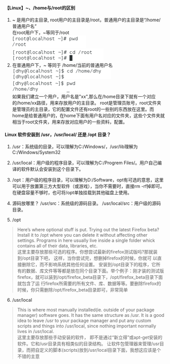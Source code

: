 
#### 【Linux】~、/home与/root的区别

1. ~ 是用户的主目录, root用户的主目录是/root，普通用户的主目录是“/home/普通用户名”  
在root用户下，~等同于/root  
![](./image.png)  
![](.//image-1.png)
2. 在普通用户下，~ 等同于  /home/当前的普通用户名  
   ![Alt text](./image-2.png)  
   ![Alt text](./image-3.png)  
   如果我们建立一个用户，用户名是"xx",那么在/home目录下就有一个对应的/home/xx路径，用来存放用户的主目录。
root是管理员账号，root文件夹是管理员的主目录，它的配置文件还有root的一些别的东西放在这里。而home是给普通用户的，在home下面有用户名对应的文件夹，这些个文件夹就相当于root文件夹，用来存放对应用户的一些资料，配置。 
#### Linux 软件安装到 /usr，/usr/local/ 还是 /opt 目录？
1. /usr：系统级的目录，可以理解为C:/Windows/，/usr/lib理解为C:/Windows/System32
2. /usr/local：用户级的程序目录，可以理解为C:/Progrem Files/。用户自己编译的软件默认会安装到这个目录下。
3. /opt：用户级的程序目录，可以理解为D:/Software，opt有可选的意思，这里可以用于放置第三方大型软件（或游戏），当你不需要时，直接rm -rf掉即可。在硬盘容量不够时，也可将/opt单独挂载到其他磁盘上使用。

4. 源码放哪里？
/usr/src：系统级的源码目录。
/usr/local/src：用户级的源码目录。  
5. /opt  
>Here’s where optional stuff is put. Trying out the latest Firefox beta? Install it to /opt where you can delete it without affecting other settings.  Programs in here usually live inside a single folder whick contains all of their data, libraries, etc.  
>这里主要存放那些可选的程序。你想尝试最新的firefox测试版吗?那就装到/opt目录下吧， 这样，当你尝试完，想删掉firefox的时候，你就可 以直接删除它，而不影响系统其他任何设置。 安装到/opt目录下的程序，它所有的数据、库文件等等都是放在同个目录下面。举个例子：刚才装的测试版firefox，就可以装到/opt/firefox_beta目录下，/opt/firefox_beta目录下面就包含了运 行firefox所需要的所有文件、库、数据等等。要删除firefox的时候，你只需删除/opt/firefox_beta目录即可，非常简单
6. /usr/local
>This is where most manually installed(ie. outside of your package manager) software goes. It has the same structure as /usr. It is a good idea to leave /usr to your package manager and put any custom scripts and things into /usr/local, since nothing important normally lives in /usr/local.  
>这里主要存放那些手动安装的软件， 即不是通过“新立得”或apt-get安装的软件。它和/usr目录具有相类似的目录结构。 让软件包管理器来管理/usr目录，而把自定义的脚本(scripts)放到/usr/local目录下面，我想这应该是个不错的主意



